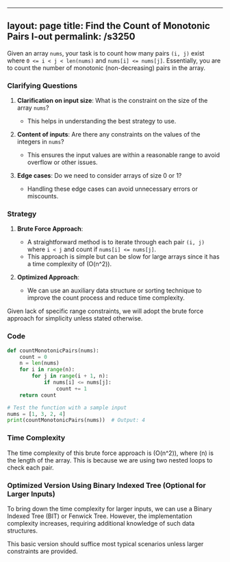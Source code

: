 
---
layout: page
title:  Find the Count of Monotonic Pairs I-out
permalink: /s3250
---

Given an array `nums`, your task is to count how many pairs `(i, j)` exist where `0 <= i < j < len(nums)` and `nums[i] <= nums[j]`. Essentially, you are to count the number of monotonic (non-decreasing) pairs in the array.

### Clarifying Questions

1. **Clarification on input size**: What is the constraint on the size of the array `nums`?
   - This helps in understanding the best strategy to use.
   
2. **Content of inputs**: Are there any constraints on the values of the integers in `nums`?
   - This ensures the input values are within a reasonable range to avoid overflow or other issues.

3. **Edge cases**: Do we need to consider arrays of size 0 or 1?
   - Handling these edge cases can avoid unnecessary errors or miscounts.

### Strategy

1. **Brute Force Approach**:
   - A straightforward method is to iterate through each pair `(i, j)` where `i < j` and count if `nums[i] <= nums[j]`. 
   - This approach is simple but can be slow for large arrays since it has a time complexity of \(O(n^2)\).

2. **Optimized Approach**:
   - We can use an auxiliary data structure or sorting technique to improve the count process and reduce time complexity.

Given lack of specific range constraints, we will adopt the brute force approach for simplicity unless stated otherwise.

### Code

```python
def countMonotonicPairs(nums):
    count = 0
    n = len(nums)
    for i in range(n):
        for j in range(i + 1, n):
            if nums[i] <= nums[j]:
                count += 1
    return count

# Test the function with a sample input
nums = [1, 3, 2, 4]
print(countMonotonicPairs(nums))  # Output: 4
```

### Time Complexity

The time complexity of this brute force approach is \(O(n^2)\), where \(n\) is the length of the array. This is because we are using two nested loops to check each pair.

### Optimized Version Using Binary Indexed Tree (Optional for Larger Inputs)

To bring down the time complexity for larger inputs, we can use a Binary Indexed Tree (BIT) or Fenwick Tree. However, the implementation complexity increases, requiring additional knowledge of such data structures.

This basic version should suffice most typical scenarios unless larger constraints are provided.